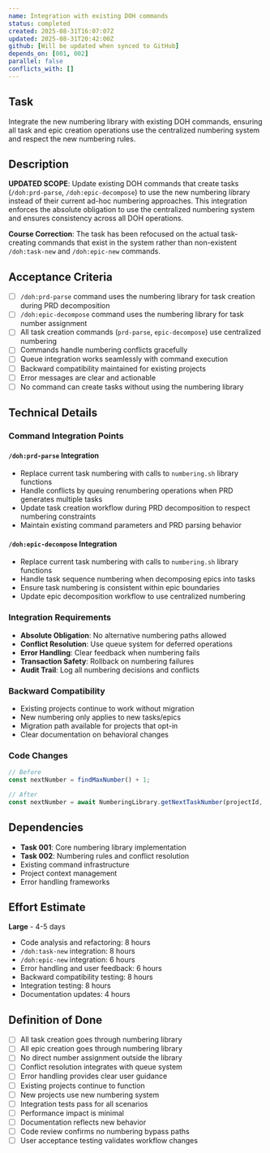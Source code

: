 ```yaml
---
name: Integration with existing DOH commands
status: completed
created: 2025-08-31T16:07:07Z
updated: 2025-08-31T20:42:00Z
github: [Will be updated when synced to GitHub]
depends_on: [001, 002]
parallel: false
conflicts_with: []
---
```


## Task

Integrate the new numbering library with existing DOH commands, ensuring all task and epic creation operations use the centralized numbering system and respect the new numbering rules.

## Description

**UPDATED SCOPE**: Update existing DOH commands that create tasks (`/doh:prd-parse`, `/doh:epic-decompose`) to use the new numbering library instead of their current ad-hoc numbering approaches. This integration enforces the absolute obligation to use the centralized numbering system and ensures consistency across all DOH operations.

**Course Correction**: The task has been refocused on the actual task-creating commands that exist in the system rather than non-existent `/doh:task-new` and `/doh:epic-new` commands.

## Acceptance Criteria

- [ ] `/doh:prd-parse` command uses the numbering library for task creation during PRD decomposition
- [ ] `/doh:epic-decompose` command uses the numbering library for task number assignment
- [ ] All task creation commands (`prd-parse`, `epic-decompose`) use centralized numbering
- [ ] Commands handle numbering conflicts gracefully
- [ ] Queue integration works seamlessly with command execution
- [ ] Backward compatibility maintained for existing projects
- [ ] Error messages are clear and actionable
- [ ] No command can create tasks without using the numbering library

## Technical Details

### Command Integration Points

#### `/doh:prd-parse` Integration
- Replace current task numbering with calls to `numbering.sh` library functions
- Handle conflicts by queuing renumbering operations when PRD generates multiple tasks
- Update task creation workflow during PRD decomposition to respect numbering constraints
- Maintain existing command parameters and PRD parsing behavior

#### `/doh:epic-decompose` Integration
- Replace current task numbering with calls to `numbering.sh` library functions
- Handle task sequence numbering when decomposing epics into tasks
- Ensure task numbering is consistent within epic boundaries
- Update epic decomposition workflow to use centralized numbering

### Integration Requirements
- **Absolute Obligation**: No alternative numbering paths allowed
- **Conflict Resolution**: Use queue system for deferred operations
- **Error Handling**: Clear feedback when numbering fails
- **Transaction Safety**: Rollback on numbering failures
- **Audit Trail**: Log all numbering decisions and conflicts

### Backward Compatibility
- Existing projects continue to work without migration
- New numbering only applies to new tasks/epics
- Migration path available for projects that opt-in
- Clear documentation on behavioral changes

### Code Changes
```typescript
// Before
const nextNumber = findMaxNumber() + 1;

// After
const nextNumber = await NumberingLibrary.getNextTaskNumber(projectId, options);
```

## Dependencies

- **Task 001**: Core numbering library implementation
- **Task 002**: Numbering rules and conflict resolution
- Existing command infrastructure
- Project context management
- Error handling frameworks

## Effort Estimate

**Large** - 4-5 days
- Code analysis and refactoring: 8 hours
- `/doh:task-new` integration: 8 hours
- `/doh:epic-new` integration: 6 hours
- Error handling and user feedback: 6 hours
- Backward compatibility testing: 8 hours
- Integration testing: 8 hours
- Documentation updates: 4 hours

## Definition of Done

- [ ] All task creation goes through numbering library
- [ ] All epic creation goes through numbering library
- [ ] No direct number assignment outside the library
- [ ] Conflict resolution integrates with queue system
- [ ] Error handling provides clear user guidance
- [ ] Existing projects continue to function
- [ ] New projects use new numbering system
- [ ] Integration tests pass for all scenarios
- [ ] Performance impact is minimal
- [ ] Documentation reflects new behavior
- [ ] Code review confirms no numbering bypass paths
- [ ] User acceptance testing validates workflow changes